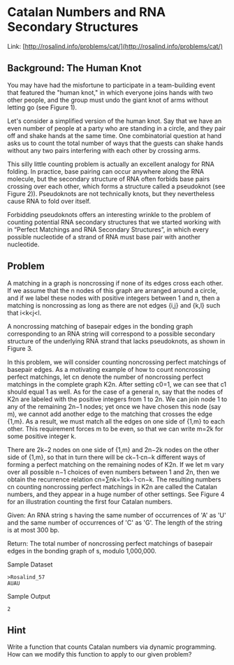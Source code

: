 # Catalan Numbers and RNA Secondary Structures

Link: [http://rosalind.info/problems/cat/](http://rosalind.info/problems/cat/)

## Background: The Human Knot

You may have had the misfortune to participate in a team-building event that featured the "human knot," in which everyone joins hands with two other people, and the group must undo the giant knot of arms without letting go (see Figure 1).

Let's consider a simplified version of the human knot. Say that we have an even number of people at a party who are standing in a circle, and they pair off and shake hands at the same time. One combinatorial question at hand asks us to count the total number of ways that the guests can shake hands without any two pairs interfering with each other by crossing arms.

This silly little counting problem is actually an excellent analogy for RNA folding. In practice, base pairing can occur anywhere along the RNA molecule, but the secondary structure of RNA often forbids base pairs crossing over each other, which forms a structure called a pseudoknot (see Figure 2)). Pseudoknots are not technically knots, but they nevertheless cause RNA to fold over itself.

Forbidding pseudoknots offers an interesting wrinkle to the problem of counting potential RNA secondary structures that we started working with in “Perfect Matchings and RNA Secondary Structures”, in which every possible nucleotide of a strand of RNA must base pair with another nucleotide.

## Problem

A matching in a graph is noncrossing if none of its edges cross each other. If we assume that the n nodes of this graph are arranged around a circle, and if we label these nodes with positive integers between 1 and n, then a matching is noncrossing as long as there are not edges {i,j} and {k,l} such that i<k<j<l.

A noncrossing matching of basepair edges in the bonding graph corresponding to an RNA string will correspond to a possible secondary structure of the underlying RNA strand that lacks pseudoknots, as shown in Figure 3.

In this problem, we will consider counting noncrossing perfect matchings of basepair edges. As a motivating example of how to count noncrossing perfect matchings, let cn denote the number of noncrossing perfect matchings in the complete graph K2n. After setting c0=1, we can see that c1 should equal 1 as well. As for the case of a general n, say that the nodes of K2n are labeled with the positive integers from 1 to 2n. We can join node 1 to any of the remaining 2n−1 nodes; yet once we have chosen this node (say m), we cannot add another edge to the matching that crosses the edge {1,m}. As a result, we must match all the edges on one side of {1,m} to each other. This requirement forces m to be even, so that we can write m=2k for some positive integer k.

There are 2k−2 nodes on one side of {1,m} and 2n−2k nodes on the other side of {1,m}, so that in turn there will be ck−1⋅cn−k different ways of forming a perfect matching on the remaining nodes of K2n. If we let m vary over all possible n−1 choices of even numbers between 1 and 2n, then we obtain the recurrence relation cn=∑nk=1ck−1⋅cn−k. The resulting numbers cn counting noncrossing perfect matchings in K2n are called the Catalan numbers, and they appear in a huge number of other settings. See Figure 4 for an illustration counting the first four Catalan numbers.

Given: An RNA string s having the same number of occurrences of 'A' as 'U' and the same number of occurrences of 'C' as 'G'. The length of the string is at most 300 bp.

Return: The total number of noncrossing perfect matchings of basepair edges in the bonding graph of s, modulo 1,000,000.

Sample Dataset

```
>Rosalind_57
AUAU
```

Sample Output

```
2
```

## Hint

Write a function that counts Catalan numbers via dynamic programming. How can we modify this function to apply to our given problem?